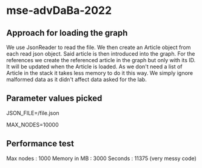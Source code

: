 # mse-advDaBa-2022
## Approach for loading the graph
We use JsonReader to read the file. We then create an Article object from each read json object. Said article is then introduced into the graph. For the references we create the referenced article in the graph but only with its ID. It will be updated when the Article is loaded. As we don't need a list of Article in the stack it takes less memory to do it this way. We simply ignore malformed data as it didn't affect data asked for the lab.  
## Parameter values picked
JSON_FILE=/file.json

MAX_NODES=10000
## Performance test
Max nodes : 1000
Memory in MB : 3000
Seconds : 11375 (very messy code)
